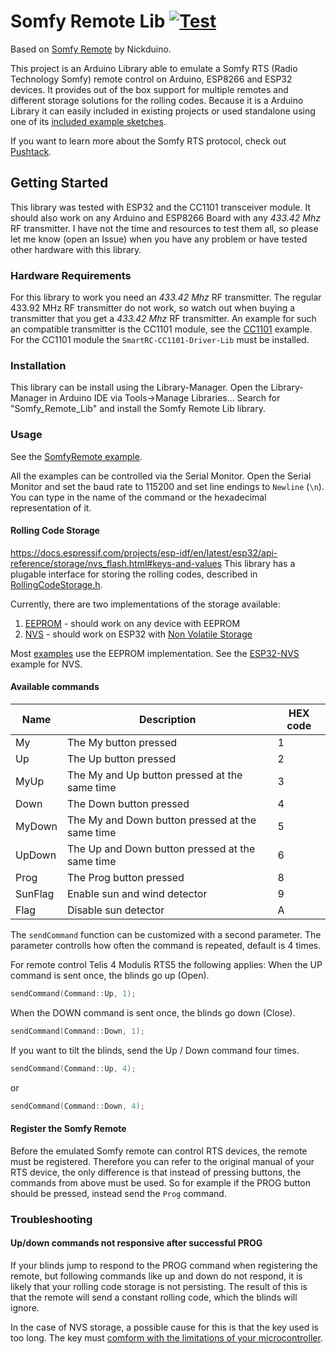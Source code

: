 # Somfy Remote Lib [![Test](https://github.com/Legion2/Somfy_Remote_Lib/workflows/Test/badge.svg)](https://github.com/Legion2/Somfy_Remote_Lib/actions?query=event%3Apush+workflow%3Atest)

Based on [Somfy Remote](https://github.com/Nickduino/Somfy_Remote) by Nickduino.

This project is an Arduino Library able to emulate a Somfy RTS (Radio Technology Somfy) remote control on Arduino, ESP8266 and ESP32 devices.
It provides out of the box support for multiple remotes and different storage solutions for the rolling codes.
Because it is a Arduino Library it can easily included in existing projects or used standalone using one of its [included example sketches](examples/).

If you want to learn more about the Somfy RTS protocol, check out [Pushtack](https://pushstack.wordpress.com/somfy-rts-protocol/).

## Getting Started

This library was tested with ESP32 and the CC1101 transceiver module.
It should also work on any Arduino and ESP8266 Board with any *433.42 Mhz* RF transmitter.
I have not the time and resources to test them all, so please let me know (open an Issue) when you have any problem or have tested other hardware with this library.

### Hardware Requirements

For this library to work you need an *433.42 Mhz* RF transmitter.
The regular 433.92 MHz RF transmitter do not work, so watch out when buying a transmitter that you get a *433.42 Mhz* RF transmitter.
An example for such an compatible transmitter is the CC1101 module, see the [CC1101](examples/CC1101/CC1101.ino) example.
For the CC1101 module the `SmartRC-CC1101-Driver-Lib` must be installed.

### Installation

This library can be install using the Library-Manager.
Open the Library-Manager in Arduino IDE via Tools->Manage Libraries...
Search for "Somfy_Remote_Lib" and install the Somfy Remote Lib library.

### Usage

See the [SomfyRemote example](examples/SomfyRemote/SomfyRemote.ino).

All the examples can be controlled via the Serial Monitor.
Open the Serial Monitor and set the baud rate to 115200 and set line endings to `Newline` (`\n`).
You can type in the name of the command or the hexadecimal representation of it.

#### Rolling Code Storage
https://docs.espressif.com/projects/esp-idf/en/latest/esp32/api-reference/storage/nvs_flash.html#keys-and-values
This library has a plugable interface for storing the rolling codes, described in [RollingCodeStorage.h](src/RollingCodeStorage.h).

Currently, there are two implementations of the storage available:

1. [EEPROM](src/EEPROMRollingCodeStorage.cpp) - should work on any device with EEPROM
2. [NVS](src/NVSRollingCodeStorage.cpp) - should work on ESP32 with [Non Volatile Storage](https://docs.espressif.com/projects/esp-idf/en/latest/esp32/api-reference/storage/nvs_flash.html)

Most [examples](examples/) use the EEPROM implementation. See the [ESP32-NVS](examples/ESP32-NVS/ESP32-NVS.ino) example for NVS.


#### Available commands

| Name    | Description                                     | HEX code |
|---------|-------------------------------------------------|----------|
| My      | The My button pressed                           | 1        |
| Up      | The Up button pressed                           | 2        |
| MyUp    | The My and Up button pressed at the same time   | 3        |
| Down    | The Down button pressed                         | 4        |
| MyDown  | The My and Down button pressed at the same time | 5        |
| UpDown  | The Up and Down button pressed at the same time | 6        |
| Prog    | The Prog button pressed                         | 8        |
| SunFlag | Enable sun and wind detector                    | 9        |
| Flag    | Disable sun detector                            | A        |

The `sendCommand` function can be customized with a second parameter.
The parameter controlls how often the command is repeated, default is 4 times.

For remote control Telis 4 Modulis RTS5 the following applies:
When the UP command is sent once, the blinds go up (Open).
```cpp
sendCommand(Command::Up, 1);
```
When the DOWN command is sent once, the blinds go down (Close).
```cpp
sendCommand(Command::Down, 1);
```
If you want to tilt the blinds, send the Up / Down command four times.
```cpp
sendCommand(Command::Up, 4);
```
or
```cpp
sendCommand(Command::Down, 4);
```

#### Register the Somfy Remote

Before the emulated Somfy remote can control RTS devices, the remote must be registered.
Therefore you can refer to the original manual of your RTS device, the only difference is that instead of pressing buttons, the commands from above must be used.
So for example if the PROG button should be pressed, instead send the `Prog` command.

### Troubleshooting

#### Up/down commands not responsive after successful PROG

If your blinds jump to respond to the PROG command when registering the remote, but following commands like up and down do not respond, it is likely that your rolling code storage is not persisting. The result of this is that the remote will send a constant rolling code, which the blinds will ignore.

In the case of NVS storage, a possible cause for this is that the key used is too long. The key must [comform with the limitations of your microcontroller](https://docs.espressif.com/projects/esp-idf/en/latest/esp32/api-reference/storage/nvs_flash.html#keys-and-values).
